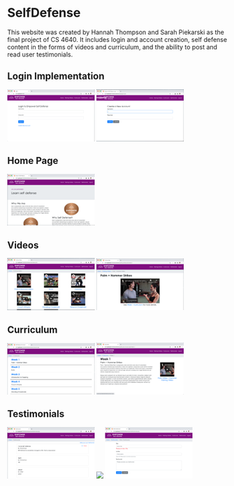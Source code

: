 # SelfDefense
This website was created by Hannah Thompson and Sarah Piekarski as the final project of CS 4640. It includes login and account creation, self defense content in the forms of videos and curriculum, and the ability to post and read user testimonials.

## Login Implementation
<img src="/login.png" width="200"> <img src="/newAccount.png" width="200">

## Home Page
<img src="/home.png" width="200">

## Videos
<img src="/videos.png" width="200"> <img src="/focusVideo.png" width="200">

## Curriculum
<img src="/curriculum.png" width="200"> <img src="/focusCurriculum.png" width="200">

## Testimonials
<img src="/testimonials.png" width="200"> <img src="/writeTestimonials.png" width="200"> <img src="/errorMessaging.png" width="200">
